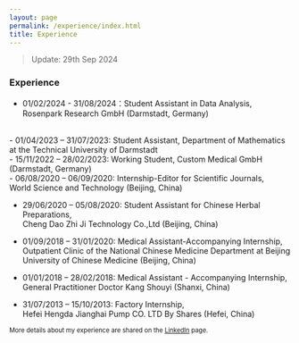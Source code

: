 ```yaml
---
layout: page
permalink: /experience/index.html
title: Experience
---
```


> Update: 29th Sep 2024

### Experience

- 01/02/2024 - 31/08/2024：Student Assistant in Data Analysis,
                           Rosenpark Research GmbH (Darmstadt, Germany)
<br>  
- 01/04/2023 – 31/07/2023: Student Assistant,
                           Department of Mathematics at the Technical University of Darmstadt
<br>
- 15/11/2022 – 28/02/2023: Working Student,
                           Custom Medical GmbH (Darmstadt, Germany)
<br>
- 06/08/2020 – 06/09/2020: Internship-Editor for Scientific Journals,<br>
                           World Science and Technology (Beijing, China)

- 29/06/2020 – 05/08/2020: Student Assistant for Chinese Herbal Preparations,<br>
  Cheng Dao Zhi Ji Technology Co.,Ltd (Beijing, China)

- 01/09/2018 – 31/01/2020: Medical Assistant-Accompanying Internship,<br>
  Outpatient Clinic of the National Chinese Medicine Department at Beijing University of Chinese Medicine (Beijing, China)

- 01/01/2018 – 28/02/2018: Medical Assistant - Accompanying Internship,<br>
  General Practitioner Doctor Kang Shouyi (Shanxi, China)

- 31/07/2013 – 15/10/2013: Factory Internship,<br>
  Hefei Hengda Jianghai Pump CO. LTD By Shares (Hefei, China)

<p style="font-size: 0.8em;">More details about my experience are shared on the <a href="https://www.linkedin.com/in/kai-zhao-manuel0123/" target="_blank">LinkedIn</a> page.</p>

<br>
